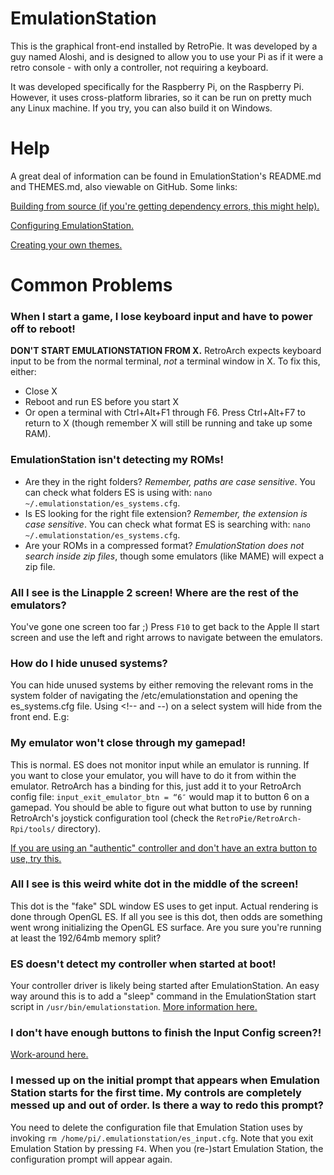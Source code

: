 # EmulationStation
This is the graphical front-end installed by RetroPie. It was developed by a guy named Aloshi, and is designed to allow you to use your Pi as if it were a retro console - with only a controller, not requiring a keyboard. 

It was developed specifically for the Raspberry Pi, on the Raspberry Pi. However, it uses cross-platform libraries, so it can be run on pretty much any Linux machine. If you try, you can also build it on Windows.

# Help
A great deal of information can be found in EmulationStation's README.md and THEMES.md, also viewable on GitHub. Some links:

[Building from source (if you're getting dependency errors, this might help).](https://github.com/Aloshi/EmulationStation#building)

[Configuring EmulationStation.](https://github.com/Aloshi/EmulationStation#configuring)

[Creating your own themes.](https://github.com/Aloshi/EmulationStation/blob/master/THEMES.md#themes)

# Common Problems
### When I start a game, I lose keyboard input and have to power off to reboot!

**DON'T START EMULATIONSTATION FROM X.** RetroArch expects keyboard input to be from the normal terminal, *not* a terminal window in X. To fix this, either:
* Close X
* Reboot and run ES before you start X
* Or open a terminal with Ctrl+Alt+F1 through F6. Press Ctrl+Alt+F7 to return to X (though remember X will still be running and take up some RAM).


### EmulationStation isn't detecting my ROMs!

* Are they in the right folders? *Remember, paths are case sensitive*. You can check what folders ES is using with: `nano ~/.emulationstation/es_systems.cfg`.
* Is ES looking for the right file extension? *Remember, the extension is case sensitive*. You can check what format ES is searching with: `nano ~/.emulationstation/es_systems.cfg`. 
* Are your ROMs in a compressed format? *EmulationStation does not search inside zip files*, though some emulators (like MAME) will expect a zip file.


### All I see is the Linapple 2 screen! Where are the rest of the emulators?

You've gone one screen too far ;) Press `F10` to get back to the Apple II start screen and use the left and right arrows to navigate between the emulators.


### How do I hide unused systems?

You can hide unused systems by either removing the relevant roms in the system folder of navigating the /etc/emulationstation and opening the es_systems.cfg file. Using <!-- and --) on a select system will hide from the front end. E.g:

<!--<system>
    <name>apple2</name>
    <fullname>Apple II</fullname>
    <path>~/RetroPie/roms/apple2</path>
    <extension>.sh .SH</extension>
    <command>/opt/retropie/supplementary/runcommand/runcommand.sh 0 _SYS_ apple2 %ROM%</command>
    <platform>apple2</platform>
    <theme>apple2</theme>
  </system>-->

### My emulator won't close through my gamepad!

This is normal. ES does not monitor input while an emulator is running. If you want to close your emulator, you will have to do it from within the emulator. RetroArch has a binding for this, just add it to your RetroArch config file: `input_exit_emulator_btn = “6″` would map it to button 6 on a gamepad. You should be able to figure out what button to use by running RetroArch's joystick configuration tool (check the `RetroPie/RetroArch-Rpi/tools/` directory).

[If you are using an "authentic" controller and don't have an extra button to use, try this.](http://www.raspberrypi.org/phpBB3/viewtopic.php?p=250689#p250689)

### All I see is this weird white dot in the middle of the screen!

This dot is the "fake" SDL window ES uses to get input. Actual rendering is done through OpenGL ES. If all you see is this dot, then odds are something went wrong initializing the OpenGL ES surface. Are you sure you're running at least the 192/64mb memory split?

### ES doesn't detect my controller when started at boot!

Your controller driver is likely being started after EmulationStation. An easy way around this is to add a "sleep" command in the EmulationStation start script in `/usr/bin/emulationstation`.  [More information here.](http://www.reddit.com/r/raspberry_pi/comments/16w9qn/emulationstation_and_a_logitech_dual_action/c816dz1)

### I don't have enough buttons to finish the Input Config screen?!

[Work-around here.](https://github.com/Aloshi/EmulationStation/issues/67#issuecomment-16715011)

### I messed up on the initial prompt that appears when Emulation Station starts for the first time. My controls are completely messed up and out of order. Is there a way to redo this prompt?

You need to delete the configuration file that Emulation Station uses by invoking ```rm /home/pi/.emulationstation/es_input.cfg```. Note that you exit Emulation Station by pressing ```F4```. When you (re-)start Emulation Station, the configuration prompt will appear again.